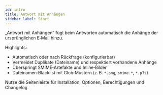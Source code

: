 ```yaml
---
id: intro
title: Antwort mit Anhängen
sidebar_label: Start
---
```


„Antwort mit Anhängen“ fügt beim Antworten automatisch die Anhänge der ursprünglichen E‑Mail hinzu.

Highlights:

- Automatisch oder nach Rückfrage (konfigurierbar)
- Vermeidet Duplikate (Dateiname) und respektiert vorhandene Anhänge
- Überspringt SMIME‑Artefakte und Inline‑Bilder
- Dateinamen‑Blacklist mit Glob‑Mustern (z. B. `*.png`, `smime.*`, `*.p7s`)

Nutze die Seitenleiste für Installation, Optionen, Berechtigungen und Changelog.

